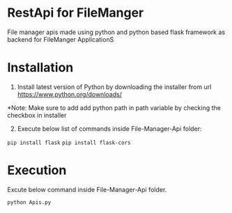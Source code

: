 # RestApi for FileManger
File manager apis made using python and python based flask framework as backend for FileManger ApplicationS

# Installation
1. Install latest version of Python by downloading the installer from url
https://www.python.org/downloads/

*Note: Make sure to add add python path in path variable by checking the checkbox in installer

2. Execute below list of commands inside File-Manager-Api folder:

`pip install flask`
`pip install flask-cors`


# Execution
Excute below command inside File-Manager-Api folder.

`python Apis.py`
